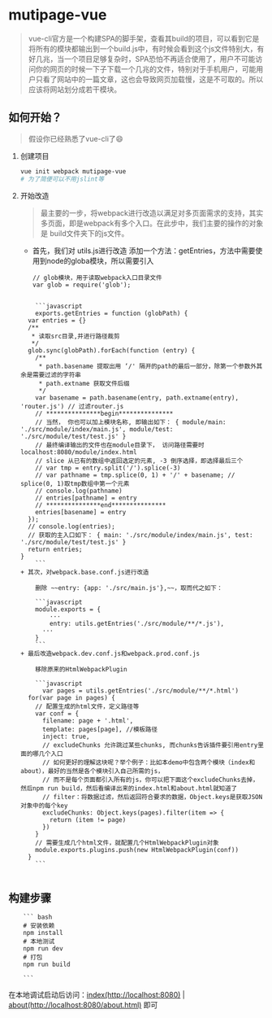 # mutipage-vue

> vue-cli官方是一个构建SPA的脚手架，查看其build的项目，可以看到它是将所有的模块都输出到一个build.js中，有时候会看到这个js文件特别大，有好几兆，当一个项目足够复杂时，SPA恐怕不再适合使用了，用户不可能访问你的网页的时候一下子下载一个几兆的文件，特别对于手机用户，可能用户只看了网站中的一篇文章，这也会导致网页加载慢，这是不可取的。所以应该将网站划分成若干模块。

## 如何开始？
> 假设你已经熟悉了vue-cli了😄

1. 创建项目
	
	```bash
	vue init webpack mutipage-vue
	# 为了简便可以不用jslint等
	```
2. 开始改造
	> 最主要的一步，将webpack进行改造以满足对多页面需求的支持，其实多页面，即是webpack有多个入口。在此步中，我们主要的操作的对象是 build文件夹下的js文件。

	+ 首先，我们对 utils.js进行改造
		添加一个方法：getEntries，方法中需要使用到node的globa模块，所以需要引入 
		
		```
  		// glob模块，用于读取webpack入口目录文件
      var glob = require('glob');
    ```
		
		```javascript
		exports.getEntries = function (globPath) {
      var entries = {}
      /**
       * 读取src目录,并进行路径裁剪
       */
      glob.sync(globPath).forEach(function (entry) {
        /**
         * path.basename 提取出用 ‘/' 隔开的path的最后一部分，除第一个参数外其余是需要过滤的字符串
         * path.extname 获取文件后缀
         */
        var basename = path.basename(entry, path.extname(entry), 'router.js') // 过滤router.js
        // ***************begin***************
        // 当然， 你也可以加上模块名称, 即输出如下： { module/main: './src/module/index/main.js', module/test: './src/module/test/test.js' }
        // 最终编译输出的文件也在module目录下， 访问路径需要时 localhost:8080/module/index.html
        // slice 从已有的数组中返回选定的元素, -3 倒序选择，即选择最后三个
        // var tmp = entry.split('/').splice(-3)
        // var pathname = tmp.splice(0, 1) + '/' + basename; // splice(0, 1)取tmp数组中第一个元素
        // console.log(pathname)
        // entries[pathname] = entry
        // ***************end***************
        entries[basename] = entry
      });
      // console.log(entries);
      // 获取的主入口如下： { main: './src/module/index/main.js', test: './src/module/test/test.js' }
      return entries;
    }
		```
	+ 其次，对webpack.base.conf.js进行改造
		
		删除 ~~entry: {app: './src/main.js'},~~，取而代之如下：

		```javascript
  		module.exports = {
  			···
  			entry: utils.getEntries('./src/module/**/*.js'),
  		  ···
  		}
		```
	+ 最后改造webpack.dev.conf.js和webpack.prod.conf.js
		
		移除原来的HtmlWebpackPlugin
		
		```javascript
		  var pages = utils.getEntries('./src/module/**/*.html')
      for(var page in pages) {
        // 配置生成的html文件，定义路径等
        var conf = {
          filename: page + '.html',
          template: pages[page], //模板路径
          inject: true,
          // excludeChunks 允许跳过某些chunks, 而chunks告诉插件要引用entry里面的哪几个入口
          // 如何更好的理解这块呢？举个例子：比如本demo中包含两个模块（index和about），最好的当然是各个模块引入自己所需的js，
          // 而不是每个页面都引入所有的js，你可以把下面这个excludeChunks去掉，然后npm run build，然后看编译出来的index.html和about.html就知道了
          // filter：将数据过滤，然后返回符合要求的数据，Object.keys是获取JSON对象中的每个key
          excludeChunks: Object.keys(pages).filter(item => {
            return (item != page)
          })
        }
        // 需要生成几个html文件，就配置几个HtmlWebpackPlugin对象
        module.exports.plugins.push(new HtmlWebpackPlugin(conf))
      }
		```
		
## 构建步骤

		``` bash
		# 安装依赖
		npm install
		# 本地测试
		npm run dev
		# 打包
		npm run build
		
		```
		
在本地调试启动后访问：[index(http://localhost:8080)](http://localhost:8080) | [about(http://localhost:8080/about.html)](http://localhost:8080/about.html) 即可
